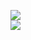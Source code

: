[![](https://img.shields.io/badge/Made%20With-Github%20Spray-lightgrey.svg?style=for-the-badge&logo=github)](https://github.com/Annihil/github-spray#14375)  
[![](https://i.imgur.com/2DrTn0Z.gif)](https://github.com/Annihil/github-spray)
